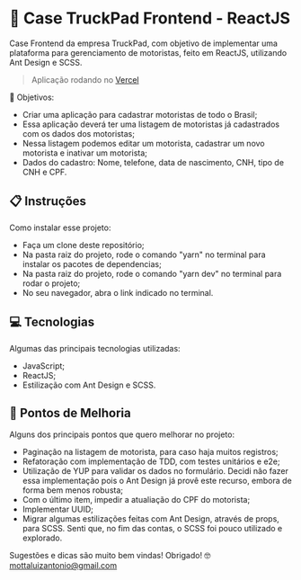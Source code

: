 # 🚚 Case TruckPad Frontend - ReactJS

Case Frontend da empresa TruckPad, com objetivo de implementar uma plataforma para gerenciamento de motoristas, feito em ReactJS, utilizando Ant Design e SCSS.

> Aplicação rodando no [Vercel](https://case-truckpad-reactjs.vercel.app)


💭 Objetivos:
- Criar uma aplicação para cadastrar motoristas de todo o Brasil;
- Essa aplicação deverá ter uma listagem de motoristas já cadastrados com os dados dos motoristas;
- Nessa listagem podemos editar um motorista, cadastrar um novo motorista e inativar um motorista;
- Dados do cadastro: Nome, telefone, data de nascimento, CNH, tipo de CNH e CPF.

## 📋 Instruções

Como instalar esse projeto:

- Faça um clone deste repositório;
- Na pasta raiz do projeto, rode o comando "yarn" no terminal para instalar os pacotes de dependencias;
- Na pasta raiz do projeto, rode o comando "yarn dev" no terminal para rodar o projeto;
- No seu navegador, abra o link indicado no terminal.


## 💻 Tecnologias

Algumas das principais tecnologias utilizadas:

- JavaScript;
- ReactJS;
- Estilização com Ant Design e SCSS.

## 🧠 Pontos de Melhoria

Alguns dos principais pontos que quero melhorar no projeto:

- Paginação na listagem de motorista, para caso haja muitos registros;
- Refatoração com implementação de TDD, com testes unitários e e2e;
- Utilização de YUP para validar os dados no formulário. Decidi não fazer essa implementação pois o Ant Design já provê este recurso, embora de forma bem menos robusta;
- Com o último item, impedir a atualiação do CPF do motorista;
- Implementar UUID;
- Migrar algumas estilizações feitas com Ant Design, através de props, para SCSS. Senti que, no fim das contas, o SCSS foi pouco utilizado e explorado.



Sugestões e dicas são muito bem vindas! Obrigado! 🤓 [mottaluizantonio@gmail.com](mottaluizantonio@gmail.com)
